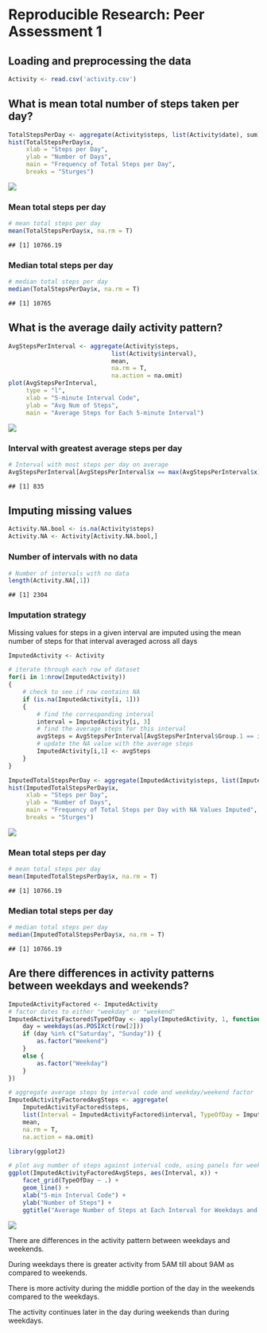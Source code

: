 # Reproducible Research: Peer Assessment 1


## Loading and preprocessing the data

```r
Activity <- read.csv('activity.csv')
```


## What is mean total number of steps taken per day?

```r
TotalStepsPerDay <- aggregate(Activity$steps, list(Activity$date), sum)
hist(TotalStepsPerDay$x, 
     xlab = "Steps per Day", 
     ylab = "Number of Days", 
     main = "Frequency of Total Steps per Day", 
     breaks = "Sturges")
```

![](PA1_template_files/figure-html/unnamed-chunk-2-1.png) 

### Mean total steps per day

```r
# mean total steps per day
mean(TotalStepsPerDay$x, na.rm = T)
```

```
## [1] 10766.19
```

### Median total steps per day

```r
# median total steps per day
median(TotalStepsPerDay$x, na.rm = T)
```

```
## [1] 10765
```


## What is the average daily activity pattern?

```r
AvgStepsPerInterval <- aggregate(Activity$steps, 
                             list(Activity$interval), 
                             mean, 
                             na.rm = T, 
                             na.action = na.omit)
plot(AvgStepsPerInterval, 
     type = "l", 
     xlab = "5-minute Interval Code", 
     ylab = "Avg Num of Steps",
     main = "Average Steps for Each 5-minute Interval")
```

![](PA1_template_files/figure-html/unnamed-chunk-5-1.png) 

### Interval with greatest average steps per day

```r
# Interval with most steps per day on average
AvgStepsPerInterval[AvgStepsPerInterval$x == max(AvgStepsPerInterval$x), 1]
```

```
## [1] 835
```


## Imputing missing values

```r
Activity.NA.bool <- is.na(Activity$steps)
Activity.NA <- Activity[Activity.NA.bool,]
```

### Number of intervals with no data

```r
# Number of intervals with no data
length(Activity.NA[,1])
```

```
## [1] 2304
```

### Imputation strategy
Missing values for steps in a given interval are imputed using the mean number
of steps for that interval averaged across all days

```r
ImputedActivity <- Activity

# iterate through each row of dataset
for(i in 1:nrow(ImputedActivity)) 
{
    # check to see if row contains NA
    if (is.na(ImputedActivity[i, 1])) 
    {
        # find the corresponding interval
        interval = ImputedActivity[i, 3] 
        # find the average steps for this interval
        avgSteps = AvgStepsPerInterval[AvgStepsPerInterval$Group.1 == interval,2]
        # update the NA value with the average steps
        ImputedActivity[i,1] <- avgSteps
    }
}

ImputedTotalStepsPerDay <- aggregate(ImputedActivity$steps, list(ImputedActivity$date), sum)
hist(ImputedTotalStepsPerDay$x, 
     xlab = "Steps per Day", 
     ylab = "Number of Days", 
     main = "Frequency of Total Steps per Day with NA Values Imputed", 
     breaks = "Sturges")
```

![](PA1_template_files/figure-html/unnamed-chunk-9-1.png) 

### Mean total steps per day

```r
# mean total steps per day
mean(ImputedTotalStepsPerDay$x, na.rm = T)
```

```
## [1] 10766.19
```

### Median total steps per day

```r
# median total steps per day
median(ImputedTotalStepsPerDay$x, na.rm = T)
```

```
## [1] 10766.19
```

## Are there differences in activity patterns between weekdays and weekends?

```r
ImputedActivityFactored <- ImputedActivity
# factor dates to either "weekday" or "weekend"
ImputedActivityFactored$TypeOfDay <- apply(ImputedActivity, 1, function(row) {
    day = weekdays(as.POSIXct(row[2]))
    if (day %in% c("Saturday", "Sunday")) {
        as.factor("Weekend")
    }
    else {
        as.factor("Weekday")
    }
})

# aggregate average steps by interval code and weekday/weekend factor
ImputedActivityFactoredAvgSteps <- aggregate(
    ImputedActivityFactored$steps, 
    list(Interval = ImputedActivityFactored$interval, TypeOfDay = ImputedActivityFactored$TypeOfDay), 
    mean, 
    na.rm = T, 
    na.action = na.omit)

library(ggplot2)

# plot avg number of steps against interval code, using panels for weekday/weekend
ggplot(ImputedActivityFactoredAvgSteps, aes(Interval, x)) + 
    facet_grid(TypeOfDay ~ .) + 
    geom_line() +
    xlab("5-min Interval Code") + 
    ylab("Number of Steps") +
    ggtitle("Average Number of Steps at Each Interval for Weekdays and Weekends")
```

![](PA1_template_files/figure-html/unnamed-chunk-12-1.png) 

There are differences in the activity pattern between weekdays and weekends. 

During weekdays there is greater activity from 5AM till about 9AM as compared 
to weekends. 

There is more activity during the middle portion of the day in the weekends 
compared to the weekdays.

The activity continues later in the day during weekends than during weekdays.
